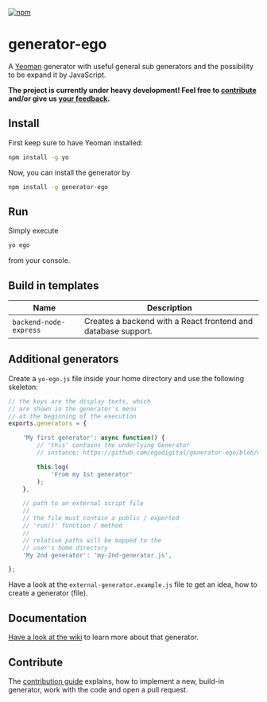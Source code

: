 [![npm](https://img.shields.io/npm/v/generator-ego.svg)](https://www.npmjs.com/package/generator-ego)

# generator-ego

A [Yeoman](http://yeoman.io/) generator with useful general sub generators and the possibility to be expand it by JavaScript. 

**The project is currently under heavy development! Feel free to [contribute](#contribute) and/or give us [your feedback](https://github.com/egodigital/generator-ego/issues).**

## Install

First keep sure to have Yeoman installed:

```bash
npm install -g yo
```

Now, you can install the generator by

```bash
npm install -g generator-ego
```

## Run

Simply execute

```bash
yo ego
```

from your console.

## Build in templates

| Name  | Description |
| ------------- | ------------- |
| `backend-node-express` | Creates a backend with a React frontend and database support. |

## Additional generators

Create a `yo-ego.js` file inside your home directory and use the following skeleton:

```javascript
// the keys are the display texts, which 
// are shown in the generator's menu
// at the beginning of the execution
exports.generators = {

    'My first generator': async function() {
        // 'this' contains the underlying Generator
        // instance: https://github.com/egodigital/generator-ego/blob/master/generators/app/index.js

        this.log(
            'From my 1st generator'
        );
    },

    // path to an external script file
    // 
    // the file must contain a public / exported
    // 'run()' function / method
    // 
    // relative paths will be mapped to the
    // user's home directory
    'My 2nd generator': 'my-2nd-generator.js',

};
```

Have a look at the `external-generator.example.js` file to get an idea, how to create a generator (file).

## Documentation

[Have a look at the wiki](https://github.com/egodigital/generator-ego/wiki) to learn more about that generator.

## Contribute

The [contribution guide](./CONTRIBUTION.md) explains, how to implement a new, build-in generator, work with the code and open a pull request.
